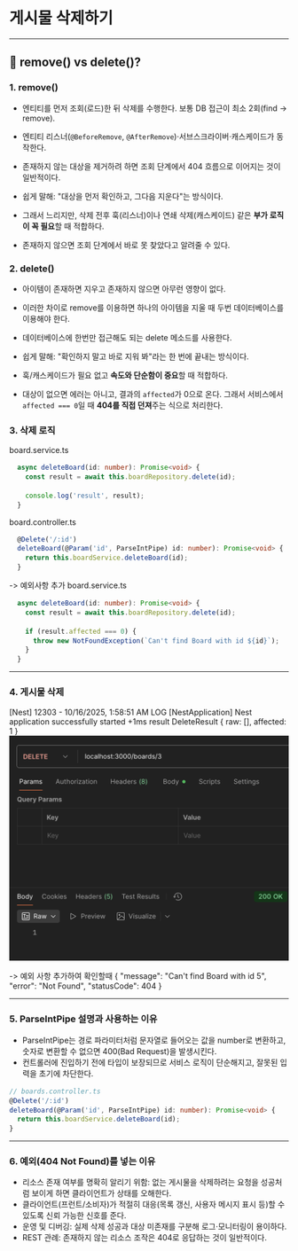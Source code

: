 # 게시물 삭제하기

---

## 🔄 remove() vs delete()?

### 1. remove()

- 엔티티를 먼저 조회(로드)한 뒤 삭제를 수행한다. 보통 DB 접근이 최소 2회(find → remove).
- 엔티티 리스너(`@BeforeRemove`, `@AfterRemove`)·서브스크라이버·캐스케이드가 동작한다.
- 존재하지 않는 대상을 제거하려 하면 조회 단계에서 404 흐름으로 이어지는 것이 일반적이다.

- 쉽게 말해: "대상을 먼저 확인하고, 그다음 지운다"는 방식이다.
- 그래서 느리지만, 삭제 전후 훅(리스너)이나 연쇄 삭제(캐스케이드) 같은 **부가 로직이 꼭 필요**할 때 적합하다.
- 존재하지 않으면 조회 단계에서 바로 못 찾았다고 알려줄 수 있다.

### 2. delete()

- 아이템이 존재하면 지우고 존재하지 않으면 아무런 영향이 없다.
- 이러한 차이로 remove를 이용하면 하나의 아이템을 지울 때 두번 데이터베이스를 이용해야 한다.
- 데이터베이스에 한번만 접근해도 되는 delete 메소드를 사용한다.

- 쉽게 말해: "확인하지 말고 바로 지워 봐"라는 한 번에 끝내는 방식이다.
- 훅/캐스케이드가 필요 없고 **속도와 단순함이 중요**할 때 적합하다.
- 대상이 없으면 에러는 아니고, 결과의 `affected`가 0으로 온다. 그래서 서비스에서 `affected === 0`일 때 **404를 직접 던져**주는 식으로 처리한다.

### 3. 삭제 로직

board.service.ts

```ts
  async deleteBoard(id: number): Promise<void> {
    const result = await this.boardRepository.delete(id);

    console.log('result', result);
  }
```

board.controller.ts

```ts
  @Delete('/:id')
  deleteBoard(@Param('id', ParseIntPipe) id: number): Promise<void> {
    return this.boardService.deleteBoard(id);
  }
```

-> 예외사항 추가
board.service.ts

```ts
  async deleteBoard(id: number): Promise<void> {
    const result = await this.boardRepository.delete(id);

    if (result.affected === 0) {
      throw new NotFoundException(`Can't find Board with id ${id}`);
    }
  }
```

---

### 4. 게시물 삭제

[Nest] 12303 - 10/16/2025, 1:58:51 AM LOG [NestApplication] Nest application successfully started +1ms
result DeleteResult { raw: [], affected: 1 }
![postman 이미지 1](image.png)

-> 예외 사항 추가하여 확인할때
{
"message": "Can't find Board with id 5",
"error": "Not Found",
"statusCode": 404
}

---

### 5. ParseIntPipe 설명과 사용하는 이유

- ParseIntPipe는 경로 파라미터처럼 문자열로 들어오는 값을 number로 변환하고, 숫자로 변환할 수 없으면 400(Bad Request)을 발생시킨다.
- 컨트롤러에 진입하기 전에 타입이 보장되므로 서비스 로직이 단순해지고, 잘못된 입력을 초기에 차단한다.

```ts
// boards.controller.ts
@Delete('/:id')
deleteBoard(@Param('id', ParseIntPipe) id: number): Promise<void> {
  return this.boardService.deleteBoard(id);
}
```

---

### 6. 예외(404 Not Found)를 넣는 이유

- 리소스 존재 여부를 명확히 알리기 위함: 없는 게시물을 삭제하려는 요청을 성공처럼 보이게 하면 클라이언트가 상태를 오해한다.
- 클라이언트(프런트/소비자)가 적절히 대응(목록 갱신, 사용자 메시지 표시 등)할 수 있도록 신뢰 가능한 신호를 준다.
- 운영 및 디버깅: 실제 삭제 성공과 대상 미존재를 구분해 로그·모니터링이 용이하다.
- REST 관례: 존재하지 않는 리소스 조작은 404로 응답하는 것이 일반적이다.
